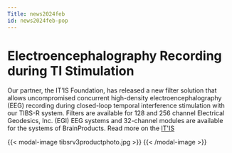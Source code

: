 ```yaml
---
Title: news2024feb
id: news2024feb-pop
---
```

# Electroencephalography Recording during TI Stimulation

Our partner, the IT’IS Foundation, has released a new filter solution that allows uncompromised concurrent high-density electroencephalography (EEG) recording during closed-loop temporal interference stimulation with our TIBS-R system. Filters are available for 128 and 256 channel Electrical Geodesics, Inc. (EGI) EEG systems and 32-channel modules are available for the systems of BrainProducts. Read more on the [IT'IS](https://itis.swiss/s/news-events/news/news/2023-2/new-high-end-filters-for-concurrent-hd-eeg-recording-and-ti-stimulation)

{{< modal-image tibsrv3productphoto.jpg >}} {{< /modal-image >}}
